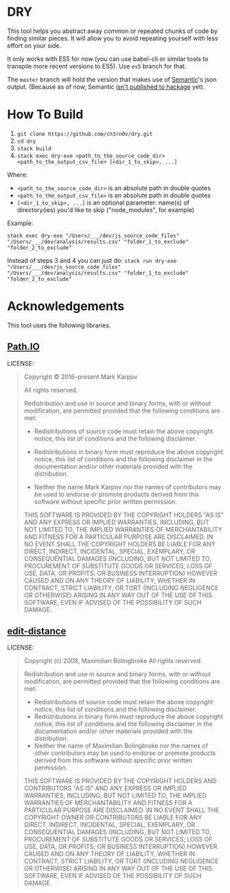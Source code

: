 # DRY

This tool helps you abstract away common or repeated chunks of code by finding similar pieces.
It will allow you to avoid repeating yourself with less effort on your side.

It only works with ES5 for now (you can use babel-cli or similar tools to transpile more recent versions to ES5).
Use `es5` branch for that.

The `master` branch will hold the version that makes use of [Semantic](https://github.com/github/semantic)'s json output.
(Because as of now, Semantic [isn't published to hackage](https://github.com/github/semantic/issues/16) yet).

# How To Build

1. `git clone https://github.com/ch3rn0v/dry.git`
2. `cd dry`
3. `stack build`
4. `stack exec dry-exe <path_to_the_source_code_dir> <path_to_the_output_csv_file> [<dir_1_to_skip>, ...]`

Where:

- `<path_to_the_source_code_dir>` is an absolute path in double quotes
- `<path_to_the_output_csv_file>` is an absolute path in double quotes
- `[<dir_1_to_skip>, ...]` is an optional parameter: name(s) of directory(ies) you'd like to skip ("node_modules", for example)

Example:

`stack exec dry-exe "/Users/___/dev/js_source_code_files" "/Users/___/dev/analysis/results.csv" "folder_1_to_exclude" "folder_2_to_exclude"`

Instead of steps 3 and 4 you can just do:
`stack run dry-exe "/Users/___/dev/js_source_code_files" "/Users/___/dev/analysis/results.csv" "folder_1_to_exclude" "folder_2_to_exclude"`

# Acknowledgements

This tool uses the following libraries.

## [Path.IO](https://github.com/mrkkrp/path-io)

LICENSE:

> Copyright © 2016–present Mark Karpov
>
> All rights reserved.
>
> Redistribution and use in source and binary forms, with or without modification, are permitted provided that the following conditions are met:
>
> - Redistributions of source code must retain the above copyright notice, this list of conditions and the following disclaimer.
>
> - Redistributions in binary form must reproduce the above copyright notice, this list of conditions and the following disclaimer in the documentation and/or other materials provided with the distribution.
>
> - Neither the name Mark Karpov nor the names of contributors may be used to endorse or promote products derived from this software without specific prior written permission.
>
> THIS SOFTWARE IS PROVIDED BY THE COPYRIGHT HOLDERS “AS IS” AND ANY EXPRESS OR IMPLIED WARRANTIES, INCLUDING, BUT NOT LIMITED TO, THE IMPLIED WARRANTIES OF MERCHANTABILITY AND FITNESS FOR A PARTICULAR PURPOSE ARE DISCLAIMED. IN NO EVENT SHALL THE COPYRIGHT HOLDERS BE LIABLE FOR ANY DIRECT, INDIRECT, INCIDENTAL, SPECIAL, EXEMPLARY, OR CONSEQUENTIAL DAMAGES (INCLUDING, BUT NOT LIMITED TO, PROCUREMENT OF SUBSTITUTE GOODS OR SERVICES; LOSS OF USE, DATA, OR PROFITS; OR BUSINESS INTERRUPTION) HOWEVER CAUSED AND ON ANY THEORY OF LIABILITY, WHETHER IN CONTRACT, STRICT LIABILITY, OR TORT (INCLUDING NEGLIGENCE OR OTHERWISE) ARISING IN ANY WAY OUT OF THE USE OF THIS SOFTWARE, EVEN IF ADVISED OF THE POSSIBILITY OF SUCH DAMAGE.

## [edit-distance](https://github.com/batterseapower/edit-distance)

LICENSE:

> Copyright (c) 2008, Maximilian Bolingbroke
> All rights reserved.
>
> Redistribution and use in source and binary forms, with or without modification, are permitted
> provided that the following conditions are met:
>
> - Redistributions of source code must retain the above copyright notice, this list of
>   conditions and the following disclaimer.
> - Redistributions in binary form must reproduce the above copyright notice, this list of
>   conditions and the following disclaimer in the documentation and/or other materials
>   provided with the distribution.
> - Neither the name of Maximilian Bolingbroke nor the names of other contributors may be used to
>   endorse or promote products derived from this software without specific prior written permission.
>
> THIS SOFTWARE IS PROVIDED BY THE COPYRIGHT HOLDERS AND CONTRIBUTORS "AS IS" AND ANY EXPRESS OR
> IMPLIED WARRANTIES, INCLUDING, BUT NOT LIMITED TO, THE IMPLIED WARRANTIES OF MERCHANTABILITY AND
> FITNESS FOR A PARTICULAR PURPOSE ARE DISCLAIMED. IN NO EVENT SHALL THE COPYRIGHT OWNER OR
> CONTRIBUTORS BE LIABLE FOR ANY DIRECT, INDIRECT, INCIDENTAL, SPECIAL, EXEMPLARY, OR CONSEQUENTIAL
> DAMAGES (INCLUDING, BUT NOT LIMITED TO, PROCUREMENT OF SUBSTITUTE GOODS OR SERVICES; LOSS OF USE,
> DATA, OR PROFITS; OR BUSINESS INTERRUPTION) HOWEVER CAUSED AND ON ANY THEORY OF LIABILITY, WHETHER
> IN CONTRACT, STRICT LIABILITY, OR TORT (INCLUDING NEGLIGENCE OR OTHERWISE) ARISING IN ANY WAY OUT
> OF THE USE OF THIS SOFTWARE, EVEN IF ADVISED OF THE POSSIBILITY OF SUCH DAMAGE.
